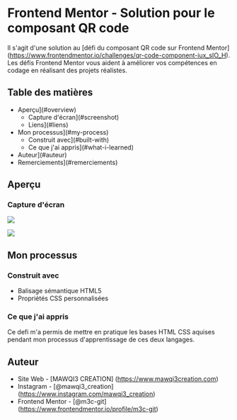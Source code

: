 # Frontend Mentor - Solution pour le composant QR code

Il s'agit d'une solution au [défi du composant QR code sur Frontend Mentor] (https://www.frontendmentor.io/challenges/qr-code-component-iux_sIO_H). Les défis Frontend Mentor vous aident à améliorer vos compétences en codage en réalisant des projets réalistes. 

## Table des matières

- Aperçu](#overview)
  - Capture d'écran](#screenshot)
  - Liens](#liens)
- Mon processus](#my-process)
  - Construit avec](#built-with)
  - Ce que j'ai appris](#what-i-learned)
- Auteur](#auteur)
- Remerciements](#remerciements)


## Aperçu

### Capture d'écran

![](../screenshot1.jpg)

![](../screenshot2.jpg)


## Mon processus

### Construit avec

- Balisage sémantique HTML5
- Propriétés CSS personnalisées


### Ce que j'ai appris

Ce defi m'a permis de mettre en pratique les bases HTML CSS aquises pendant mon processus d'apprentissage de ces deux langages.

## Auteur

- Site Web - [MAWQI3 CREATION] (https://www.mawqi3creation.com)
- Instagram - [@mawqi3_creation] (https://www.instagram.com/mawqi3_creation)
- Frontend Mentor - [@m3c-git] (https://www.frontendmentor.io/profile/m3c-git)
